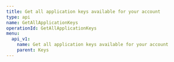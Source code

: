 ```yaml
---
title: Get all application keys available for your account
type: api
name: GetAllApplicationKeys
operationId: GetAllApplicationKeys
menu:
  api_v1:
    name: Get all application keys available for your account
    parent: Keys
---
```

